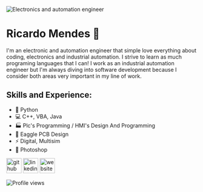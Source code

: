 ![Electronics and automation engineer](https://arturssmirnovs.github.io/github-profile-readme-generator/images/banner.png)

# Ricardo Mendes 🎱
I'm an electronic and automation engineer that simple love everything about coding, electronics and industrial automation.
I strive to learn as much programing languages that I can! 
I work as an industrial automation engineer but I'm always diving into software development because I consider both areas very important in my line of work.

## Skills and Experience: 

* 🐍 Python
* 💻 C++, VBA, Java
* 🏭 Plc's Programming / HMI's Design And Programming
* 🦅 Eaggle PCB Design
* ⚡ Digital, Multisim
* 📐 Photoshop


[<img src='https://cdn.jsdelivr.net/npm/simple-icons@3.0.1/icons/github.svg' alt='github' height='40'>](https://github.com/RAMM-Automation)  [<img src='https://cdn.jsdelivr.net/npm/simple-icons@3.0.1/icons/linkedin.svg' alt='linkedin' height='40'>](https://www.linkedin.com/in/ricardomendes8/)  [<img src='https://cdn.jsdelivr.net/npm/simple-icons@3.0.1/icons/icloud.svg' alt='website' height='40'>](www.ramm.pro)  

![Profile views](https://gpvc.arturio.dev/RAMM-Automation)  
